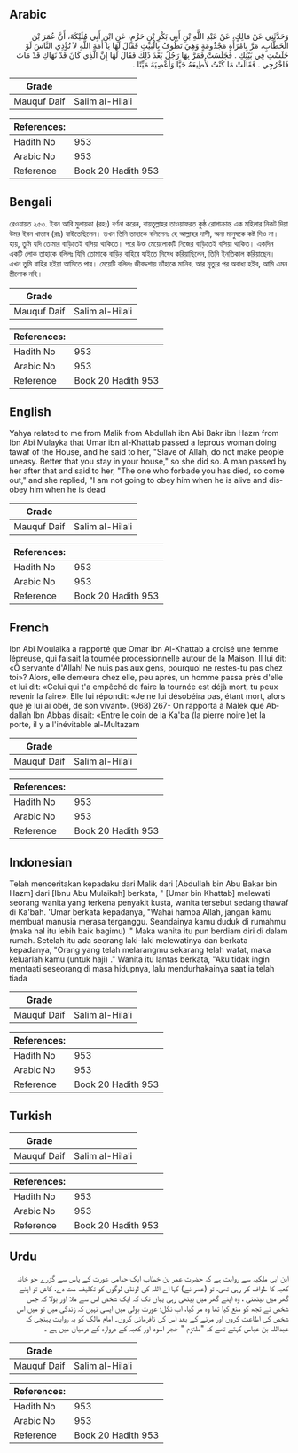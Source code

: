 ## Arabic


<div dir="rtl" lang="ar" style={{fontSize:'larger',backgroundColor:'#f8f9fa',padding:20}}>
وَحَدَّثَنِي عَنْ مَالِكٍ، عَنْ عَبْدِ اللَّهِ بْنِ أَبِي بَكْرِ بْنِ حَزْمٍ، عَنِ ابْنِ أَبِي مُلَيْكَةَ، أَنَّ عُمَرَ بْنَ الْخَطَّابِ، مَرَّ بِامْرَأَةٍ مَجْذُومَةٍ وَهِيَ تَطُوفُ بِالْبَيْتِ فَقَالَ لَهَا يَا أَمَةَ اللَّهِ لاَ تُؤْذِي النَّاسَ لَوْ جَلَسْتِ فِي بَيْتِكِ ‏.‏ فَجَلَسَتْ فَمَرَّ بِهَا رَجُلٌ بَعْدَ ذَلِكَ فَقَالَ لَهَا إِنَّ الَّذِي كَانَ قَدْ نَهَاكِ قَدْ مَاتَ فَاخْرُجِي ‏.‏ فَقَالَتْ مَا كُنْتُ لأُطِيعَهُ حَيًّا وَأَعْصِيَهُ مَيِّتًا ‏.‏
</div>
<div style={{backgroundColor:'#f8f9fa',padding:20, marginBottom: 10}}><table> <thead> <tr> <th>Grade</th> <th></th> </tr> </thead> <tbody> <tr><td>Mauquf Daif</td><td>Salim al-Hilali</td></tr></tbody></table><table> <thead> <tr> <th>References:</th> <th></th> </tr> </thead> <tbody><tr><td>Hadith No</td><td>953</td></tr><tr><td>Arabic No</td><td>953</td></tr><tr><td>Reference</td><td>Book 20 Hadith 953</td></tr></tbody></table></div>

## Bengali


<div dir="ltr" lang="bn" style={{fontSize:'larger',backgroundColor:'#f8f9fa',padding:20}}>
রেওয়ায়ত ২৫৩. ইবন আবি মুলায়কা (রহঃ) বর্ণনা করেন, বায়তুল্লাহর তাওয়াফরত কুষ্ঠ রোগাক্রান্ত এক মহিলার নিকট দিয়া উমর ইবন খাত্তাব (রাঃ) যাইতেছিলেন। তখন তিনি তাহাকে বলিলেনঃ হে আল্লাহর দাসী, অন্য মানুষকে কষ্ট দিও না। হায়, তুমি যদি তোমার বাড়িতেই বসিয়া থাকিতে। পরে উক্ত মেয়েলোকটি নিজের বাড়িতেই বসিয়া থাকিত। একদিন একটি লোক তাহাকে বলিলঃ যিনি তোমাকে বাড়ির বাহিরে যাইতে নিষেধ করিয়াছিলেন, তিনি ইনতিকাল করিয়াছেন। এখন তুমি বাহির হইয়া আসিতে পার। মেয়েটি বলিলঃ জীবদ্দশায় তাঁহাকে মানিব, আর মৃত্যুর পর অবাধ্য হইব, আমি এমন স্ত্রীলোক নহি।
</div>
<div style={{backgroundColor:'#f8f9fa',padding:20, marginBottom: 10}}><table> <thead> <tr> <th>Grade</th> <th></th> </tr> </thead> <tbody> <tr><td>Mauquf Daif</td><td>Salim al-Hilali</td></tr></tbody></table><table> <thead> <tr> <th>References:</th> <th></th> </tr> </thead> <tbody><tr><td>Hadith No</td><td>953</td></tr><tr><td>Arabic No</td><td>953</td></tr><tr><td>Reference</td><td>Book 20 Hadith 953</td></tr></tbody></table></div>

## English


<div dir="ltr" lang="en" style={{fontSize:'larger',backgroundColor:'#f8f9fa',padding:20}}>
Yahya related to me from Malik from Abdullah ibn Abi Bakr ibn Hazm from Ibn Abi Mulayka that Umar ibn al-Khattab passed a leprous woman doing tawaf of the House, and he said to her, "Slave of Allah, do not make people uneasy. Better that you stay in your house," so she did so. A man passed by her after that and said to her, "The one who forbade you has died, so come out," and she replied, "I am not going to obey him when he is alive and disobey him when he is dead
</div>
<div style={{backgroundColor:'#f8f9fa',padding:20, marginBottom: 10}}><table> <thead> <tr> <th>Grade</th> <th></th> </tr> </thead> <tbody> <tr><td>Mauquf Daif</td><td>Salim al-Hilali</td></tr></tbody></table><table> <thead> <tr> <th>References:</th> <th></th> </tr> </thead> <tbody><tr><td>Hadith No</td><td>953</td></tr><tr><td>Arabic No</td><td>953</td></tr><tr><td>Reference</td><td>Book 20 Hadith 953</td></tr></tbody></table></div>

## French


<div dir="ltr" lang="fr" style={{fontSize:'larger',backgroundColor:'#f8f9fa',padding:20}}>
Ibn Abi Moulaika a rapporté que Omar Ibn Al-Khattab a croisé une femme lépreuse, qui faisait la tournée processionnelle autour de la Maison. Il lui dit: «Ô servante d'Allah! Ne nuis pas aux gens, pourquoi ne restes-tu pas chez toi»? Alors, elle demeura chez elle, peu après, un homme passa près d'elle et lui dit: «Celui qui t'a empêché de faire la tournée est déjà mort, tu peux revenir la faire». Elle lui répondit: «Je ne lui désobéira pas, étant mort, alors que je lui ai obéi, de son vivant». (968) 267- On rapporta à Malek que Abdallah Ibn Abbas disait: «Entre le coin de la Ka'ba (la pierre noire )et la porte, il y a l'inévitable al-Multazam
</div>
<div style={{backgroundColor:'#f8f9fa',padding:20, marginBottom: 10}}><table> <thead> <tr> <th>Grade</th> <th></th> </tr> </thead> <tbody> <tr><td>Mauquf Daif</td><td>Salim al-Hilali</td></tr></tbody></table><table> <thead> <tr> <th>References:</th> <th></th> </tr> </thead> <tbody><tr><td>Hadith No</td><td>953</td></tr><tr><td>Arabic No</td><td>953</td></tr><tr><td>Reference</td><td>Book 20 Hadith 953</td></tr></tbody></table></div>

## Indonesian


<div dir="ltr" lang="id" style={{fontSize:'larger',backgroundColor:'#f8f9fa',padding:20}}>
Telah menceritakan kepadaku dari Malik dari [Abdullah bin Abu Bakar bin Hazm] dari [Ibnu Abu Mulaikah] berkata, " [Umar bin Khattab] melewati seorang wanita yang terkena penyakit kusta, wanita tersebut sedang thawaf di Ka'bah. 'Umar berkata kepadanya, "Wahai hamba Allah, jangan kamu membuat manusia merasa terganggu. Seandainya kamu duduk di rumahmu (maka hal itu lebih baik bagimu) ." Maka wanita itu pun berdiam diri di dalam rumah. Setelah itu ada seorang laki-laki melewatinya dan berkata kepadanya, "Orang yang telah melarangmu sekarang telah wafat, maka keluarlah kamu (untuk haji) ." Wanita itu lantas berkata, "Aku tidak ingin mentaati seseorang di masa hidupnya, lalu mendurhakainya saat ia telah tiada
</div>
<div style={{backgroundColor:'#f8f9fa',padding:20, marginBottom: 10}}><table> <thead> <tr> <th>Grade</th> <th></th> </tr> </thead> <tbody> <tr><td>Mauquf Daif</td><td>Salim al-Hilali</td></tr></tbody></table><table> <thead> <tr> <th>References:</th> <th></th> </tr> </thead> <tbody><tr><td>Hadith No</td><td>953</td></tr><tr><td>Arabic No</td><td>953</td></tr><tr><td>Reference</td><td>Book 20 Hadith 953</td></tr></tbody></table></div>

## Turkish


<div dir="ltr" lang="tr" style={{fontSize:'larger',backgroundColor:'#f8f9fa',padding:20}}>

</div>
<div style={{backgroundColor:'#f8f9fa',padding:20, marginBottom: 10}}><table> <thead> <tr> <th>Grade</th> <th></th> </tr> </thead> <tbody> <tr><td>Mauquf Daif</td><td>Salim al-Hilali</td></tr></tbody></table><table> <thead> <tr> <th>References:</th> <th></th> </tr> </thead> <tbody><tr><td>Hadith No</td><td>953</td></tr><tr><td>Arabic No</td><td>953</td></tr><tr><td>Reference</td><td>Book 20 Hadith 953</td></tr></tbody></table></div>

## Urdu


<div dir="rtl" lang="ur" style={{fontSize:'larger',backgroundColor:'#f8f9fa',padding:20}}>
ابن ابی ملکیہ سے روایت ہے کہ حضرت عمر بن خطاب ایک جذامی عورت کے پاس سے گزرے جو خانہ کعبہ کا طواف کر رہی تھی، تو (عمر نے) کہا اے اللہ کی لونڈی لوگوں کو تکلیف مت دے، کاش تو اپنے گھر میں بیٹھتی ، وہ اپنے گھر میں بیٹھی رہی یہاں تک کہ ایک شخص اس سے ملا اور بولا کہ جس شخص نے تجھ کو منع کیا تھا وہ مر گیا، اب نکل؛ عورت بولی میں ایسی نہیں کہ زندگی میں تو میں اس شخص کی اطاعت کروں اور مرنے کے بعد اس کی نافرمانی کروں۔ امام مالک کو یہ روایت پہنچی کہ عبداللہ بن عباس کہتے تھے کہ "ملتزم " حجر اسود اور کعبہ کے دروازہ کے درمیان میں ہے ۔
</div>
<div style={{backgroundColor:'#f8f9fa',padding:20, marginBottom: 10}}><table> <thead> <tr> <th>Grade</th> <th></th> </tr> </thead> <tbody> <tr><td>Mauquf Daif</td><td>Salim al-Hilali</td></tr></tbody></table><table> <thead> <tr> <th>References:</th> <th></th> </tr> </thead> <tbody><tr><td>Hadith No</td><td>953</td></tr><tr><td>Arabic No</td><td>953</td></tr><tr><td>Reference</td><td>Book 20 Hadith 953</td></tr></tbody></table></div>